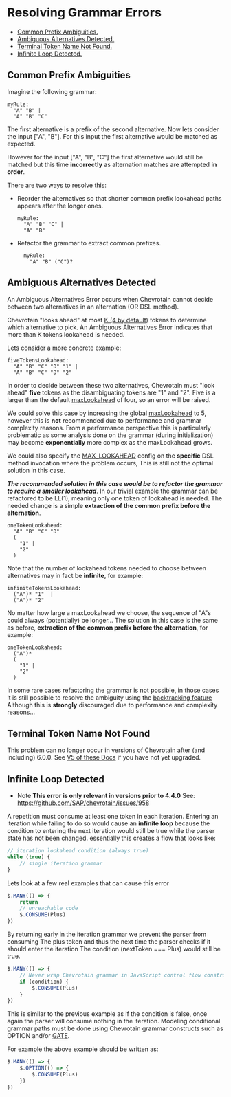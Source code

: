 # Resolving Grammar Errors

-   [Common Prefix Ambiguities.](#COMMON_PREFIX)
-   [Ambiguous Alternatives Detected.](#AMBIGUOUS_ALTERNATIVES)
-   [Terminal Token Name Not Found.](#TERMINAL_NAME_NOT_FOUND)
-   [Infinite Loop Detected.](#INFINITE_LOOP)

## Common Prefix Ambiguities

Imagine the following grammar:

```antlr
myRule:
  "A" "B" |
  "A" "B" "C"
```

The first alternative is a prefix of the second alternative.
Now lets consider the input ["A", "B"].
For this input the first alternative would be matched as expected.

However for the input ["A", "B", "C"] the first
alternative would still be matched but this time **incorrectly**
as alternation matches are attempted **in order**.

There are two ways to resolve this:

-   Reorder the alternatives so that shorter common prefix lookahead
    paths appears after the longer ones.

    ```antlr
    myRule:
      "A" "B" "C" |
      "A" "B"
    ```

-   Refactor the grammar to extract common prefixes.

    ```antlr
      myRule:
        "A" "B" ("C")?
    ```

## Ambiguous Alternatives Detected

An Ambiguous Alternatives Error occurs when Chevrotain cannot decide between two alternatives in
an alternation (OR DSL method).

Chevrotain "looks ahead" at most [K (4 by default)][maxlookahead]
tokens to determine which alternative to pick. An Ambiguous Alternatives Error indicates
that more than K tokens lookahead is needed.

Lets consider a more concrete example:

```antlr
fiveTokensLookahead:
  "A" "B" "C" "D" "1" |
  "A" "B" "C" "D" "2"
```

In order to decide between these two alternatives, Chevrotain must "look ahead" **five** tokens as the
disambiguating tokens are "1" and "2".
Five is a larger than the default [maxLookahead][maxlookahead] of four, so an error will be raised.

We could solve this case by increasing the global [maxLookahead][maxlookahead] to 5, however this is **not** recommended
due to performance and grammar complexity reasons.
From a performance perspective this is particularly problematic as some analysis
done on the grammar (during initialization) may become **exponentially** more complex as the maxLookahead grows.

We could also specify the [MAX_LOOKAHEAD](https://sap.github.io/chevrotain/documentation/6_3_0/interfaces/ormethodopts.html#ignore_ambiguities)
config on the **specific** DSL method invocation where the problem occurs, This is still not the optimal solution in this case.

**_The recommended solution in this case would be to refactor the grammar to require a smaller lookahead_**.
In our trivial example the grammar can be refactored to be LL(1), meaning only one token of lookahead is needed.
The needed change is a simple **extraction of the common prefix before the alternation**.

```antlr
oneTokenLookahead:
  "A" "B" "C" "D"
  (
    "1" |
    "2"
  )
```

Note that the number of lookahead tokens needed to choose between alternatives may in fact be **infinite**, for example:

```antlr
infiniteTokensLookahead:
  ("A")* "1"  |
  ("A")* "2"
```

No matter how large a maxLookahead we choose, the sequence of "A"s could always (potentially) be longer...
The solution in this case is the same as before, **extraction of the common prefix before the alternation**, for example:

```antlr
oneTokenLookahead:
  ("A")*
  (
    "1" |
    "2"
  )
```

In some rare cases refactoring the grammar is not possible, in those cases it is still possible to resolve the
ambiguity using the [backtracking feature](../features/backtracking.md)
Although this is **strongly** discouraged due to performance and complexity reasons...

## Terminal Token Name Not Found

This problem can no longer occur in versions of Chevrotain after (and including) 6.0.0.
See [V5 of these Docs](https://github.com/SAP/chevrotain/blob/v5.0.0/packages/chevrotain/docs/guide/resolving_grammar_errors.md#terminal-token-name-not-found)
if you have not yet upgraded.

## Infinite Loop Detected

-   Note **This error is only relevant in versions prior to 4.4.0**
    See: https://github.com/SAP/chevrotain/issues/958

A repetition must consume at least one token in each iteration.
Entering an iteration while failing to do so would cause an **infinite loop** because
the condition to entering the next iteration would still be true while the parser state has
not been changed. essentially this creates a flow that looks like:

```javascript
// iteration lookahead condition (always true)
while (true) {
    // single iteration grammar
}
```

Lets look at a few real examples that can cause this error

```javascript
$.MANY(() => {
    return
    // unreachable code
    $.CONSUME(Plus)
})
```

By returning early in the iteration grammar we prevent the parser from consuming
The plus token and thus the next time the parser checks if it should enter the iteration
The condition (nextToken === Plus) would still be true.

```javascript
$.MANY(() => {
    // Never wrap Chevrotain grammar in JavaScript control flow constructs.
    if (condition) {
        $.CONSUME(Plus)
    }
})
```

This is similar to the previous example as if the condition is false, once
again the parser will consume nothing in the iteration.
Modeling conditional grammar paths must be done using Chevrotain grammar constructs
such as OPTION and/or [GATE](https://sap.github.io/chevrotain/docs/features/gates.html).

For example the above example should be written as:

```javascript
$.MANY(() => {
    $.OPTION(() => {
        $.CONSUME(Plus)
    })
})
```

[maxlookahead]: https://sap.github.io/chevrotain/documentation/6_3_0/interfaces/iparserconfig.html#maxlookahead
